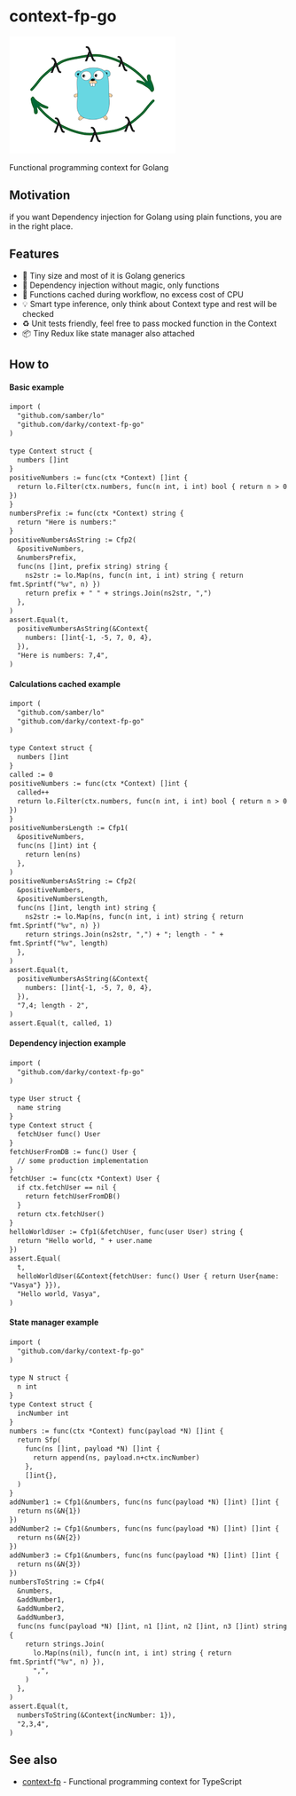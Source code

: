 # context-fp-go

![logo](logo.png)

Functional programming context for Golang <br/>

## Motivation

if you want Dependency injection for Golang using plain functions, you are in the right place.

## Features

- 🤏 Tiny size and most of it is Golang generics
- 💉 Dependency injection without magic, only functions
- 🤌 Functions cached during workflow, no excess cost of CPU
- 💡 Smart type inference, only think about Context type and rest will be checked
- ♻️ Unit tests friendly, feel free to pass mocked function in the Context
- 📦 Tiny Redux like state manager also attached

## How to

#### Basic example

```golang
import (
  "github.com/samber/lo"
  "github.com/darky/context-fp-go"
)

type Context struct {
  numbers []int
}
positiveNumbers := func(ctx *Context) []int {
  return lo.Filter(ctx.numbers, func(n int, i int) bool { return n > 0 })
}
numbersPrefix := func(ctx *Context) string {
  return "Here is numbers:"
}
positiveNumbersAsString := Cfp2(
  &positiveNumbers,
  &numbersPrefix,
  func(ns []int, prefix string) string {
    ns2str := lo.Map(ns, func(n int, i int) string { return fmt.Sprintf("%v", n) })
    return prefix + " " + strings.Join(ns2str, ",")
  },
)
assert.Equal(t,
  positiveNumbersAsString(&Context{
    numbers: []int{-1, -5, 7, 0, 4},
  }),
  "Here is numbers: 7,4",
)
```

#### Calculations cached example

```golang
import (
  "github.com/samber/lo"
  "github.com/darky/context-fp-go"
)

type Context struct {
  numbers []int
}
called := 0
positiveNumbers := func(ctx *Context) []int {
  called++
  return lo.Filter(ctx.numbers, func(n int, i int) bool { return n > 0 })
}
positiveNumbersLength := Cfp1(
  &positiveNumbers,
  func(ns []int) int {
    return len(ns)
  },
)
positiveNumbersAsString := Cfp2(
  &positiveNumbers,
  &positiveNumbersLength,
  func(ns []int, length int) string {
    ns2str := lo.Map(ns, func(n int, i int) string { return fmt.Sprintf("%v", n) })
    return strings.Join(ns2str, ",") + "; length - " + fmt.Sprintf("%v", length)
  },
)
assert.Equal(t,
  positiveNumbersAsString(&Context{
    numbers: []int{-1, -5, 7, 0, 4},
  }),
  "7,4; length - 2",
)
assert.Equal(t, called, 1)
```

#### Dependency injection example

```golang
import (
  "github.com/darky/context-fp-go"
)

type User struct {
  name string
}
type Context struct {
  fetchUser func() User
}
fetchUserFromDB := func() User {
  // some production implementation
}
fetchUser := func(ctx *Context) User {
  if ctx.fetchUser == nil {
    return fetchUserFromDB()
  }
  return ctx.fetchUser()
}
helloWorldUser := Cfp1(&fetchUser, func(user User) string {
  return "Hello world, " + user.name
})
assert.Equal(
  t,
  helloWorldUser(&Context{fetchUser: func() User { return User{name: "Vasya"} }}),
  "Hello world, Vasya",
)
```

#### State manager example

```golang
import (
  "github.com/darky/context-fp-go"
)

type N struct {
  n int
}
type Context struct {
  incNumber int
}
numbers := func(ctx *Context) func(payload *N) []int {
  return Sfp(
    func(ns []int, payload *N) []int {
      return append(ns, payload.n+ctx.incNumber)
    },
    []int{},
  )
}
addNumber1 := Cfp1(&numbers, func(ns func(payload *N) []int) []int {
  return ns(&N{1})
})
addNumber2 := Cfp1(&numbers, func(ns func(payload *N) []int) []int {
  return ns(&N{2})
})
addNumber3 := Cfp1(&numbers, func(ns func(payload *N) []int) []int {
  return ns(&N{3})
})
numbersToString := Cfp4(
  &numbers,
  &addNumber1,
  &addNumber2,
  &addNumber3,
  func(ns func(payload *N) []int, n1 []int, n2 []int, n3 []int) string {
    return strings.Join(
      lo.Map(ns(nil), func(n int, i int) string { return fmt.Sprintf("%v", n) }),
      ",",
    )
  },
)
assert.Equal(t,
  numbersToString(&Context{incNumber: 1}),
  "2,3,4",
)
```

## See also

- [context-fp](https://github.com/darky/context-fp) - Functional programming context for TypeScript
